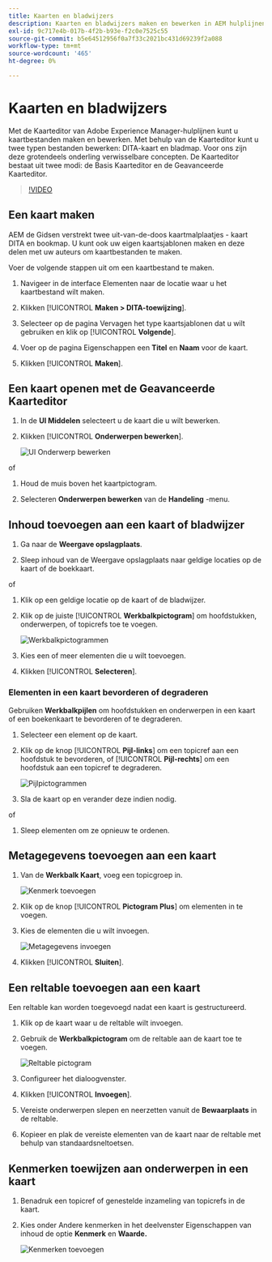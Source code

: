 ```yaml
---
title: Kaarten en bladwijzers
description: Kaarten en bladwijzers maken en bewerken in AEM hulplijnen
exl-id: 9c717e4b-017b-4f2b-b93e-f2c0e7525c55
source-git-commit: b5e64512956f0a7f33c2021bc431d69239f2a088
workflow-type: tm+mt
source-wordcount: '465'
ht-degree: 0%

---
```


# Kaarten en bladwijzers

Met de Kaarteditor van Adobe Experience Manager-hulplijnen kunt u kaartbestanden maken en bewerken. Met behulp van de Kaarteditor kunt u twee typen bestanden bewerken: DITA-kaart en bladmap. Voor ons zijn deze grotendeels onderling verwisselbare concepten.
De Kaarteditor bestaat uit twee modi: de Basis Kaarteditor en de Geavanceerde Kaarteditor.

>[!VIDEO](https://video.tv.adobe.com/v/342766)

## Een kaart maken

AEM de Gidsen verstrekt twee uit-van-de-doos kaartmalplaatjes - kaart DITA en bookmap. U kunt ook uw eigen kaartsjablonen maken en deze delen met uw auteurs om kaartbestanden te maken.

Voer de volgende stappen uit om een kaartbestand te maken.

1. Navigeer in de interface Elementen naar de locatie waar u het kaartbestand wilt maken.

2. Klikken [!UICONTROL **Maken > DITA-toewijzing**].

3. Selecteer op de pagina Vervagen het type kaartsjablonen dat u wilt gebruiken en klik op [!UICONTROL **Volgende**].

4. Voer op de pagina Eigenschappen een **Titel** en **Naam** voor de kaart.

5. Klikken [!UICONTROL **Maken**].

## Een kaart openen met de Geavanceerde Kaarteditor

1. In de **UI Middelen** selecteert u de kaart die u wilt bewerken.

2. Klikken [!UICONTROL **Onderwerpen bewerken**].

   ![UI Onderwerp bewerken](images/lesson-14/edit-topics.png)

of

1. Houd de muis boven het kaartpictogram.

2. Selecteren **Onderwerpen bewerken** van de **Handeling** -menu.


## Inhoud toevoegen aan een kaart of bladwijzer

1. Ga naar de **Weergave opslagplaats**.

2. Sleep inhoud van de Weergave opslagplaats naar geldige locaties op de kaart of de boekkaart.

of

1. Klik op een geldige locatie op de kaart of de bladwijzer.

2. Klik op de juiste [!UICONTROL **Werkbalkpictogram**] om hoofdstukken, onderwerpen, of topicrefs toe te voegen.

   ![Werkbalkpictogrammen](images/lesson-14/toolbar-icons.png)

3. Kies een of meer elementen die u wilt toevoegen.

4. Klikken [!UICONTROL **Selecteren**].

### Elementen in een kaart bevorderen of degraderen

Gebruiken **Werkbalkpijlen** om hoofdstukken en onderwerpen in een kaart of een boekenkaart te bevorderen of te degraderen.

1. Selecteer een element op de kaart.

2. Klik op de knop [!UICONTROL **Pijl-links**] om een topicref aan een hoofdstuk te bevorderen, of [!UICONTROL **Pijl-rechts**] om een hoofdstuk aan een topicref te degraderen.

   ![Pijlpictogrammen](images/lesson-14/toolbar-arrows.png)

3. Sla de kaart op en verander deze indien nodig.

of

1. Sleep elementen om ze opnieuw te ordenen.

## Metagegevens toevoegen aan een kaart

1. Van de **Werkbalk Kaart**, voeg een topicgroep in.

   ![Kenmerk toevoegen](images/lesson-14/add-topicgroup.png)

2. Klik op de knop [!UICONTROL **Pictogram Plus**] om elementen in te voegen.

3. Kies de elementen die u wilt invoegen.

   ![Metagegevens invoegen](images/lesson-14/insert-metadata.png)

4. Klikken [!UICONTROL **Sluiten**].

## Een reltable toevoegen aan een kaart

Een reltable kan worden toegevoegd nadat een kaart is gestructureerd.

1. Klik op de kaart waar u de reltable wilt invoegen.

2. Gebruik de **Werkbalkpictogram** om de reltable aan de kaart toe te voegen.

   ![Reltable pictogram](images/lesson-14/reltable-icon.png)

3. Configureer het dialoogvenster.

4. Klikken [!UICONTROL **Invoegen**].

5. Vereiste onderwerpen slepen en neerzetten vanuit de **Bewaarplaats** in de reltable.

6. Kopieer en plak de vereiste elementen van de kaart naar de reltable met behulp van standaardsneltoetsen.

## Kenmerken toewijzen aan onderwerpen in een kaart

1. Benadruk een topicref of genestelde inzameling van topicrefs in de kaart.

2. Kies onder Andere kenmerken in het deelvenster Eigenschappen van inhoud de optie **Kenmerk** en **Waarde.**

   ![Kenmerken toevoegen](images/lesson-14/add-attribute.png)
